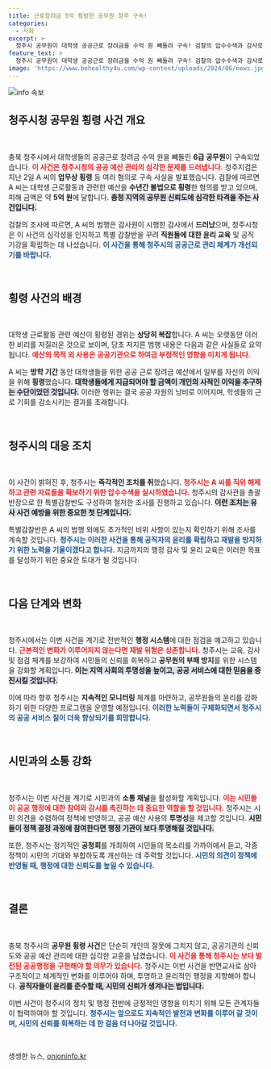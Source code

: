 ```yaml
---
title: 근로장려금 5억 횡령한 공무원 청주 구속!
categories:
  - 사회
excerpt: >
  청주시 공무원이 대학생 공공근로 장려금을 수억 원 빼돌려 구속! 검찰의 압수수색과 감사로 드러난 충격적인 내부 비리. 청주는 특별감찰 반 운영하며 공직 기강 세우기에 나서. 클릭해 자세한 내용을 확인하세요!
feature_text: >
  청주시 공무원이 대학생 공공근로 장려금을 수억 원 빼돌려 구속! 검찰의 압수수색과 감사로 드러난 충격적인 내부 비리. 청주는 특별감찰 반 운영하며 공직 기강 세우기에 나서. 클릭해 자세한 내용을 확인하세요!
image: 'https://www.behealthy4u.com/wp-content/uploads/2024/06/news.jpg'
---
```


<p><img src="https://www.behealthy4u.com/wp-content/uploads/2024/06/news.jpg" alt="info 속보" /></p>

<h2 data-ke-size="size26">청주시청 공무원 횡령 사건 개요</h2>

<p data-ke-size="size16">&nbsp;</p>

<p>충북 청주시에서 대학생들의 공공근로 장려금 수억 원을 빼돌린 <strong>6급 공무원</strong>이 구속되었습니다. <b><span style="color: #ee2323;">이 사건은 청주시청의 공공 예산 관리의 심각한 문제를 드러냅니다.</span></b> 청주지검은 지난 2일 A 씨의 <strong>업무상 횡령</strong> 등 여러 혐의로 구속 사실을 발표했습니다. 검찰에 따르면 A 씨는 대학생 근로활동과 관련한 예산을 <strong>수년간 불법으로 횡령</strong>한 혐의를 받고 있으며, 피해 금액은 약 <strong>5억 원</strong>에 달합니다. <b><span style="background-color: #21538527;">충청 지역의 공무원 신뢰도에 심각한 타격을 주는 사건입니다.</span></b> </p>

<p>검찰의 조사에 따르면, A 씨의 범행은 감사원이 시행한 감사에서 <strong>드러났</strong>으며, 청주시청은 이 사건의 심각성을 인지하고 특별 감찰반을 꾸려 <strong>직원들에 대한 윤리 교육</strong> 및 공직 기강을 확립하는 데 나섰습니다. <b><span style="color: #1a5490;">이 사건을 통해 청주시의 공공근로 관리 체계가 개선되기를 바랍니다.</span></b> </p>

<p data-ke-size="size16">&nbsp;</p>

<h2 data-ke-size="size26">횡령 사건의 배경</h2>

<p data-ke-size="size16">&nbsp;</p>

<p>대학생 근로활동 관련 예산이 횡령된 경위는 <strong>상당히 복잡</strong>합니다. A 씨는 오랫동안 이러한 비리를 저질러온 것으로 보이며, 당초 저지른 범행 내용은 다음과 같은 사실들로 요약됩니다. <b><span style="color: #ee2323;">예산의 목적 외 사용은 공공기관으로 하여금 부정적인 영향을 미치게 됩니다.</span></b> </p>

<p>A 씨는 <strong>방학 기간</strong> 동안 대학생들을 위한 공공 근로 장려금 예산에서 일부를 자신의 이익을 위해 <strong>횡령</strong>했습니다. <b><span style="background-color: #21538527;">대학생들에게 지급되어야 할 금액이 개인의 사적인 이익을 추구하는 수단이었던 것입니다.</span></b> 이러한 행위는 결국 공공 자원의 낭비로 이어지며, 학생들의 근로 기회를 감소시키는 결과를 초래합니다. </p>

<p data-ke-size="size16">&nbsp;</p>

<h2 data-ke-size="size26">청주시의 대응 조치</h2>

<p data-ke-size="size16">&nbsp;</p>

<p>이 사건이 밝혀진 후, 청주시는 <strong>즉각적인 조치를 취</strong>했습니다. <b><span style="color: #ee2323;">청주시는 A 씨를 직위 해제하고 관련 자료들을 확보하기 위한 압수수색을 실시하였습니다.</span></b> 청주시의 감사관을 총괄반장으로 한 특별감찰반도 구성하여 철저한 조사를 진행하고 있습니다. <b><span style="background-color: #21538527;">이런 조치는 유사 사건 예방을 위한 중요한 첫 단계입니다.</span></b> </p>

<p>특별감찰반은 A 씨의 범행 외에도 추가적인 비위 사항이 있는지 확인하기 위해 조사를 계속할 것입니다. <b><span style="color: #1a5490;">청주시는 이러한 사건을 통해 공직자의 윤리를 확립하고 재발을 방지하기 위한 노력을 기울이겠다고 합니다.</span></b> 지금까지의 행정 감사 및 윤리 교육은 이러한 목표를 달성하기 위한 중요한 토대가 될 것입니다. </p>

<p data-ke-size="size16">&nbsp;</p>

<h2 data-ke-size="size26">다음 단계와 변화</h2>

<p data-ke-size="size16">&nbsp;</p>

<p>청주시에서는 이번 사건을 계기로 전반적인 <strong>행정 시스템</strong>에 대한 점검을 예고하고 있습니다. <b><span style="color: #ee2323;">근본적인 변화가 이루어지지 않는다면 재발 위험은 상존합니다.</span></b> 청주시는 교육, 감사 및 점검 체계를 보강하여 시민들의 신뢰를 회복하고 <strong>공무원의 부패 방지</strong>를 위한 시스템을 강화할 계획입니다. <b><span style="background-color: #21538527;">이는 지역 사회의 투명성을 높이고, 공공 서비스에 대한 믿음을 증진시킬 것입니다.</span></b> </p>

<p>이에 따라 향후 청주시는 <strong>지속적인 모니터링</strong> 체계를 마련하고, 공무원들의 윤리를 강화하기 위한 다양한 프로그램을 운영할 예정입니다. <b><span style="color: #1a5490;">이러한 노력들이 구체화되면서 청주시의 공공 서비스 질이 더욱 향상되기를 희망합니다.</span></b> </p>

<p data-ke-size="size16">&nbsp;</p>

<h2 data-ke-size="size26">시민과의 소통 강화</h2>

<p data-ke-size="size16">&nbsp;</p>

<p>청주시는 이번 사건을 계기로 시민과의 <strong>소통 채널</strong>을 활성화할 계획입니다. <b><span style="color: #ee2323;">이는 시민들이 공공 행정에 대한 참여와 감시를 촉진하는 데 중요한 역할을 할 것입니다.</span></b> 청주시는 시민 의견을 수렴하여 정책에 반영하고, 공공 예산 사용의 <strong>투명성</strong>을 제고할 것입니다. <b><span style="background-color: #21538527;">시민들이 정책 결정 과정에 참여한다면 행정 기관이 보다 투명해질 것입니다.</span></b> </p>

<p>또한, 청주시는 정기적인 <strong>공청회</strong>를 개최하여 시민들의 목소리를 가까이에서 듣고, 각종 정책이 시민의 기대와 부합하도록 개선하는 데 주력할 것입니다. <b><span style="color: #1a5490;">시민의 의견이 정책에 반영될 때, 행정에 대한 신뢰도를 높일 수 있습니다.</span></b> </p>

<p data-ke-size="size16">&nbsp;</p>

<h2 data-ke-size="size26">결론</h2>

<p data-ke-size="size16">&nbsp;</p>

<p>충북 청주시의 <strong>공무원 횡령 사건</strong>은 단순히 개인의 잘못에 그치지 않고, 공공기관의 신뢰도와 공공 예산 관리에 대한 심각한 교훈을 남겼습니다. <b><span style="color: #ee2323;">이 사건을 통해 청주시는 보다 발전된 공공행정을 구현해야 할 의무가 있습니다.</span></b> 청주시는 이번 사건을 반면교사로 삼아 구조적이고 체계적인 변화를 이루어야 하며, 투명하고 윤리적인 행정을 지향해야 합니다. <b><span style="background-color: #21538527;">공직자들이 윤리를 준수할 때, 시민의 신뢰가 생겨나는 법입니다.</span></b> </p>

<p>이번 사건이 청주시의 정치 및 행정 전반에 긍정적인 영향을 미치기 위해 모든 관계자들이 협력하여야 할 것입니다. <b><span style="color: #1a5490;">청주시는 앞으로도 지속적인 발전과 변화를 이루어 갈 것이며, 시민의 신뢰를 회복하는 데 한 걸음 더 나아갈 것입니다.</span></b> </p>

<p data-ke-size="size16">&nbsp;</p>
생생한 뉴스, <a href="https://onioninfo.kr" rel="dofollow">onioninfo.kr</a>


